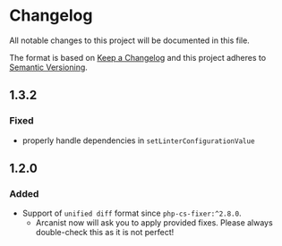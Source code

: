 # Changelog
All notable changes to this project will be documented in this file.

The format is based on [Keep a Changelog](http://keepachangelog.com/en/1.0.0/)
and this project adheres to [Semantic Versioning](http://semver.org/spec/v2.0.0.html).

## 1.3.2

### Fixed
- properly handle dependencies in `setLinterConfigurationValue`

## 1.2.0

### Added
- Support of `unified diff` format since `php-cs-fixer:^2.8.0`. 
  - Arcanist now will ask you to apply provided fixes. 
    Please always double-check this as it is not perfect!
